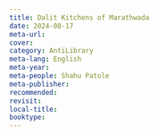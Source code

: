 ```yaml
---
title: Dalit Kitchens of Marathwada
date: 2024-08-17
meta-url: 
cover: 
category: AntiLibrary
meta-lang: English
meta-year: 
meta-people: Shahu Patole
meta-publisher: 
recommended: 
revisit: 
local-title: 
booktype:
---
```

